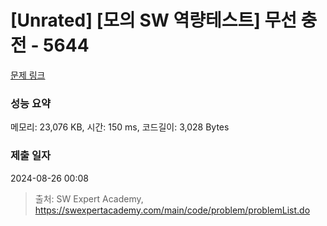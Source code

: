 # [Unrated] [모의 SW 역량테스트] 무선 충전 - 5644 

[문제 링크](https://swexpertacademy.com/main/code/problem/problemDetail.do?contestProbId=AWXRDL1aeugDFAUo) 

### 성능 요약

메모리: 23,076 KB, 시간: 150 ms, 코드길이: 3,028 Bytes

### 제출 일자

2024-08-26 00:08



> 출처: SW Expert Academy, https://swexpertacademy.com/main/code/problem/problemList.do